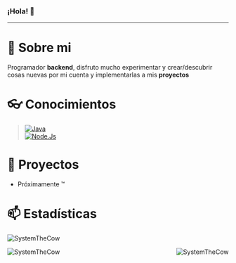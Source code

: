 ### ¡Hola! 👋
---
# 📑 Sobre mi
Programador **backend**, disfruto mucho experimentar y crear/descubrir cosas nuevas por mi cuenta y implementarlas a mis **proyectos**
# 👓 Conocimientos
> [![Java](https://img.shields.io/badge/-Java-3b85d1?style=for-the-badge&logo=apachemaven&logoColor=white&labelColor=101010)]()<br/>
> [![Node.Js](https://img.shields.io/badge/-Node.Js-339933?style=for-the-badge&logo=node.js&logoColor=white&labelColor=101010)]()<br/>

# 🌱 Proyectos
- Próximamente ™️
# 📫 Estadísticas
<p align="left"> <img src="https://komarev.com/ghpvc/?username=SystemTheCow&label=Profile%20views&color=0e75b6&style=flat" alt="SystemTheCow" /> </p>
<p><img align="left" src="https://github-readme-stats.vercel.app/api/top-langs?username=SystemTheCow&theme=tokyonight&show_icons=true&locale=en&layout=compact"alt="SystemTheCow"/></p>
<p>&nbsp;<img align="right" src="https://github-readme-stats.vercel.app/api?username=SystemTheCow&theme=tokyonight&show_icons=true&locale=en" alt="SystemTheCow" /></p>

